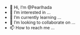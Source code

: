 - 👋 Hi, I’m @Pearlhada
- 👀 I’m interested in ...
- 🌱 I’m currently learning ...
- 💞️ I’m looking to collaborate on ...
- 📫 How to reach me ...

<!---
Pearlhada/Pearlhada is a ✨ special ✨ repository because its `README.md` (this file) appears on your GitHub profile.
You can click the Preview link to take a look at your changes.
--->
